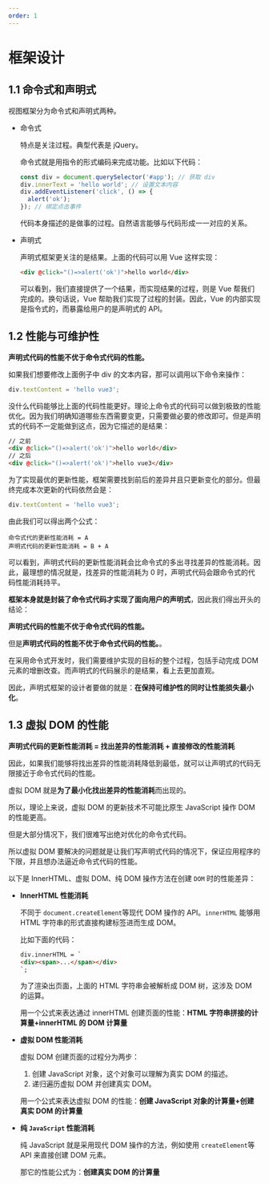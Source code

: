 ```yaml
---
order: 1
---
```


# 框架设计

## 1.1 命令式和声明式

视图框架分为命令式和声明式两种。

- 命令式

  特点是关注过程。典型代表是 jQuery。

  命令式就是用指令的形式编码来完成功能。比如以下代码：

  ```js
  const div = document.querySelector('#app'); // 获取 div
  div.innerText = 'hello world'; // 设置文本内容
  div.addEventListener('click', () => {
    alert('ok');
  }); // 绑定点击事件
  ```

  代码本身描述的是做事的过程。自然语言能够与代码形成一一对应的关系。

- 声明式

  声明式框架更关注的是结果。上面的代码可以用 Vue 这样实现：

  ```html
  <div @click="()=>alert('ok')">hello world</div>
  ```

  可以看到，我们直接提供了一个结果，而实现结果的过程，则是 Vue 帮我们完成的。换句话说，Vue 帮助我们实现了过程的封装。因此，Vue 的内部实现是指令式的，而暴露给用户的是声明式的 API。

## 1.2 性能与可维护性

**声明式代码的性能不优于命令式代码的性能。**

如果我们想要修改上面例子中 div 的文本内容，那可以调用以下命令来操作：

```js
div.textContent = 'hello vue3';
```

没什么代码能够比上面的代码性能更好。理论上命令式的代码可以做到极致的性能优化。因为我们明确知道哪些东西需要变更，只需要做必要的修改即可。但是声明式的代码不一定能做到这点，因为它描述的是结果：

```html
// 之前
<div @click="()=>alert('ok')">hello world</div>
// 之后
<div @click="()=>alert('ok')">hello vue3</div>
```

为了实现最优的更新性能，框架需要找到前后的差异并且只更新变化的部分。但最终完成本次更新的代码依然会是：

```js
div.textContent = 'hello vue3';
```

由此我们可以得出两个公式：

```
命令式代的更新性能消耗 = A
声明式代码的更新性能消耗 = B + A
```

可以看到，声明式代码的更新性能消耗会比命令式的多出寻找差异的性能消耗。因此，最理想的情况就是，找差异的性能消耗为 0 时，声明式代码会跟命令式的代码性能消耗持平。

**框架本身就是封装了命令式代码才实现了面向用户的声明式**，因此我们得出开头的结论：

**声明式代码的性能不优于命令式代码的性能。**

但是**声明式代码的性能不优于命令式代码的性能。**。

在采用命令式开发时，我们需要维护实现的目标的整个过程，包括手动完成 DOM 元素的增删改查。而声明式的代码展示的是结果，看上去更加直观。

因此，声明式框架的设计者要做的就是：**在保持可维护性的同时让性能损失最小化**。

## 1.3 虚拟 DOM 的性能

**声明式代码的更新性能消耗 = 找出差异的性能消耗 + 直接修改的性能消耗**

因此，如果我们能够将找出差异的性能消耗降低到最低，就可以让声明式的代码无限接近于命令式代码的性能。

虚拟 DOM 就是**为了最小化找出差异的性能消耗**而出现的。

所以，理论上来说，虚拟 DOM 的更新技术不可能比原生 JavaScript 操作 DOM 的性能更高。

但是大部分情况下，我们很难写出绝对优化的命令式代码。

所以虚拟 DOM 要解决的问题就是让我们写声明式代码的情况下，保证应用程序的下限，并且想办法逼近命令式代码的性能。

以下是 InnerHTML、虚拟 DOM、纯 DOM 操作方法在创建 `DOM` 时的性能差异：

- **InnerHTML 性能消耗**

  不同于 `document.createElement`等现代 DOM 操作的 API。`innerHTML` 能够用 HTML 字符串的形式直接构建标签进而生成 DOM。

  比如下面的代码：

  ```html
  div.innerHTML = `
  <div><span>...</span></div>
  `;
  ```

  为了渲染出页面，上面的 HTML 字符串会被解析成 DOM 树，这涉及 DOM 的运算。

  用一个公式来表达通过 innerHTML 创建页面的性能：**HTML 字符串拼接的计算量+innerHTML 的 DOM 计算量**

- **虚拟 DOM 性能消耗**

  虚拟 DOM 创建页面的过程分为两步：

  1. 创建 JavaScript 对象，这个对象可以理解为真实 DOM 的描述。
  2. 递归遍历虚拟 DOM 并创建真实 DOM。

  用一个公式来表达虚拟 DOM 的性能：**创建 JavaScript 对象的计算量+创建真实 DOM 的计算量**

- **纯 `JavaScript` 性能消耗**

  纯 JavaScript 就是采用现代 DOM 操作的方法，例如使用 `createElement`等 API 来直接创建 DOM 元素。

  那它的性能公式为：**创建真实 DOM 的计算量**
